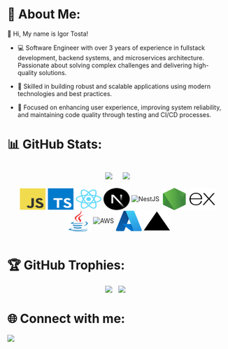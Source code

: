 # 💫 About Me:
👋 Hi, My name is Igor Tosta!

- 💻 Software Engineer with over 3 years of experience in fullstack development, backend systems, and microservices architecture. Passionate about solving complex challenges and delivering high-quality solutions.

- 🚀 Skilled in building robust and scalable applications using modern technologies and best practices.

- 🎯 Focused on enhancing user experience, improving system reliability, and maintaining code quality through testing and CI/CD processes.

# 📊 GitHub Stats:
<div align="center"><br>
  <img height="180em" src="https://nirzak-streak-stats.vercel.app/?user=igorttosta&theme=dark&hide_border=false" style="margin-right: 10px;"/>
  <img height="180em" src="https://github-readme-stats.vercel.app/api/top-langs/?username=igorttosta&theme=dark&hide_border=false&include_all_commits=true&count_private=true&layout=compact" style="margin-left: 10px;"/>

  <div style="display: inline_block"><br>
    <img align="center" alt="JavaScript" height="50" width="60" 
        src="https://raw.githubusercontent.com/devicons/devicon/master/icons/javascript/javascript-original.svg">
    <img align="center" alt="TypeScript" height="50" width="60" 
        src="https://raw.githubusercontent.com/devicons/devicon/master/icons/typescript/typescript-original.svg">
    <img align="center" alt="React" height="50" width="60" 
        src="https://raw.githubusercontent.com/devicons/devicon/master/icons/react/react-original.svg">
    <img align="center" alt="NextJS" height="50" width="60" 
        src="https://raw.githubusercontent.com/devicons/devicon/master/icons/nextjs/nextjs-original.svg">
    <img align="center" alt="NestJS" height="50" width="60" 
        src="https://nestjs.com/img/logo-small.svg">
    <img align="center" alt="NodeJS" height="50" width="60" 
        src="https://raw.githubusercontent.com/devicons/devicon/master/icons/nodejs/nodejs-original.svg">
    <img align="center" alt="Express.js" height="50" width="60" 
        src="https://raw.githubusercontent.com/devicons/devicon/master/icons/express/express-original.svg">
    <img align="center" alt="Java" height="50" width="60" 
        src="https://raw.githubusercontent.com/devicons/devicon/master/icons/java/java-original.svg">
    <img align="center" alt="AWS" height="50" width="60" 
        src="https://upload.wikimedia.org/wikipedia/commons/9/93/Amazon_Web_Services_Logo.svg">
    <img align="center" alt="Azure" height="50" width="60" 
        src="https://raw.githubusercontent.com/devicons/devicon/master/icons/azure/azure-original.svg">
    <img align="center" alt="Vercel" height="50" width="60" 
        src="https://raw.githubusercontent.com/devicons/devicon/master/icons/vercel/vercel-original.svg">
  </div>
</div><br>

# 🏆 GitHub Trophies:

<div align="center">
    <img height="180em" src="https://github-contributor-stats.vercel.app/api?username=igorttosta&limit=5&theme=dark&combine_all_yearly_contributions=true" style="margin-right: 10px;"/>
    <img height="180em" src="https://github-profile-trophy.vercel.app/?username=igorttosta&theme=dark&no-frame=false&no-bg=false&margin-w=4" style="margin-right: 10px;"/>
</div>

# 🌐 Connect with me:

  <a href="https://www.linkedin.com/in/matos-igor-tosta/" target="_blank">
    <img src="https://img.shields.io/badge/-LinkedIn-%230077B5?style=for-the-badge&logo=linkedin&logoColor=white" 
    target="_blank">
  </a> 
